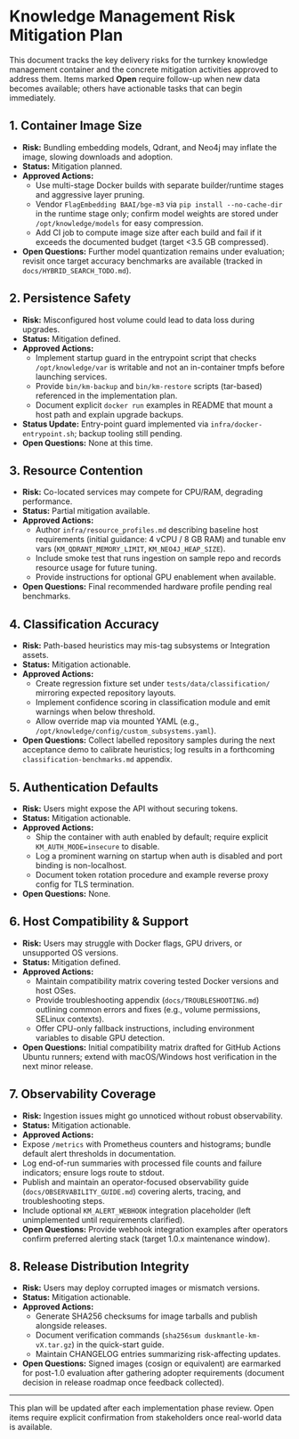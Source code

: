 # Knowledge Management Risk Mitigation Plan

This document tracks the key delivery risks for the turnkey knowledge management container and the concrete mitigation activities approved to address them. Items marked **Open** require follow-up when new data becomes available; others have actionable tasks that can begin immediately.

## 1. Container Image Size

- **Risk:** Bundling embedding models, Qdrant, and Neo4j may inflate the image, slowing downloads and adoption.
- **Status:** Mitigation planned.
- **Approved Actions:**
  - Use multi-stage Docker builds with separate builder/runtime stages and aggressive layer pruning.
  - Vendor `FlagEmbedding BAAI/bge-m3` via `pip install --no-cache-dir` in the runtime stage only; confirm model weights are stored under `/opt/knowledge/models` for easy compression.
  - Add CI job to compute image size after each build and fail if it exceeds the documented budget (target <3.5 GB compressed).
- **Open Questions:** Further model quantization remains under evaluation; revisit once target accuracy benchmarks are available (tracked in `docs/HYBRID_SEARCH_TODO.md`).

## 2. Persistence Safety

- **Risk:** Misconfigured host volume could lead to data loss during upgrades.
- **Status:** Mitigation defined.
- **Approved Actions:**
  - Implement startup guard in the entrypoint script that checks `/opt/knowledge/var` is writable and not an in-container tmpfs before launching services.
  - Provide `bin/km-backup` and `bin/km-restore` scripts (tar-based) referenced in the implementation plan.
  - Document explicit `docker run` examples in README that mount a host path and explain upgrade backups.
- **Status Update:** Entry-point guard implemented via `infra/docker-entrypoint.sh`; backup tooling still pending.
- **Open Questions:** None at this time.

## 3. Resource Contention

- **Risk:** Co-located services may compete for CPU/RAM, degrading performance.
- **Status:** Partial mitigation available.
- **Approved Actions:**
  - Author `infra/resource_profiles.md` describing baseline host requirements (initial guidance: 4 vCPU / 8 GB RAM) and tunable env vars (`KM_QDRANT_MEMORY_LIMIT`, `KM_NEO4J_HEAP_SIZE`).
  - Include smoke test that runs ingestion on sample repo and records resource usage for future tuning.
  - Provide instructions for optional GPU enablement when available.
- **Open Questions:** Final recommended hardware profile pending real benchmarks.

## 4. Classification Accuracy

- **Risk:** Path-based heuristics may mis-tag subsystems or Integration assets.
- **Status:** Mitigation actionable.
- **Approved Actions:**
  - Create regression fixture set under `tests/data/classification/` mirroring expected repository layouts.
  - Implement confidence scoring in classification module and emit warnings when below threshold.
  - Allow override map via mounted YAML (e.g., `/opt/knowledge/config/custom_subsystems.yaml`).
- **Open Questions:** Collect labelled repository samples during the next acceptance demo to calibrate heuristics; log results in a forthcoming `classification-benchmarks.md` appendix.

## 5. Authentication Defaults

- **Risk:** Users might expose the API without securing tokens.
- **Status:** Mitigation actionable.
- **Approved Actions:**
  - Ship the container with auth enabled by default; require explicit `KM_AUTH_MODE=insecure` to disable.
  - Log a prominent warning on startup when auth is disabled and port binding is non-localhost.
  - Document token rotation procedure and example reverse proxy config for TLS termination.
- **Open Questions:** None.

## 6. Host Compatibility & Support

- **Risk:** Users may struggle with Docker flags, GPU drivers, or unsupported OS versions.
- **Status:** Mitigation defined.
- **Approved Actions:**
  - Maintain compatibility matrix covering tested Docker versions and host OSes.
  - Provide troubleshooting appendix (`docs/TROUBLESHOOTING.md`) outlining common errors and fixes (e.g., volume permissions, SELinux contexts).
  - Offer CPU-only fallback instructions, including environment variables to disable GPU detection.
- **Open Questions:** Initial compatibility matrix drafted for GitHub Actions Ubuntu runners; extend with macOS/Windows host verification in the next minor release.

## 7. Observability Coverage

- **Risk:** Ingestion issues might go unnoticed without robust observability.
- **Status:** Mitigation actionable.
- **Approved Actions:**
- Expose `/metrics` with Prometheus counters and histograms; bundle default alert thresholds in documentation.
- Log end-of-run summaries with processed file counts and failure indicators; ensure logs route to stdout.
- Publish and maintain an operator-focused observability guide (`docs/OBSERVABILITY_GUIDE.md`) covering alerts, tracing, and troubleshooting steps.
- Include optional `KM_ALERT_WEBHOOK` integration placeholder (left unimplemented until requirements clarified).
- **Open Questions:** Provide webhook integration examples after operators confirm preferred alerting stack (target 1.0.x maintenance window).

## 8. Release Distribution Integrity

- **Risk:** Users may deploy corrupted images or mismatch versions.
- **Status:** Mitigation actionable.
- **Approved Actions:**
  - Generate SHA256 checksums for image tarballs and publish alongside releases.
  - Document verification commands (`sha256sum duskmantle-km-vX.tar.gz`) in the quick-start guide.
  - Maintain CHANGELOG entries summarizing risk-affecting updates.
- **Open Questions:** Signed images (cosign or equivalent) are earmarked for post-1.0 evaluation after gathering adopter requirements (document decision in release roadmap once feedback collected).

---
This plan will be updated after each implementation phase review. Open items require explicit confirmation from stakeholders once real-world data is available.
